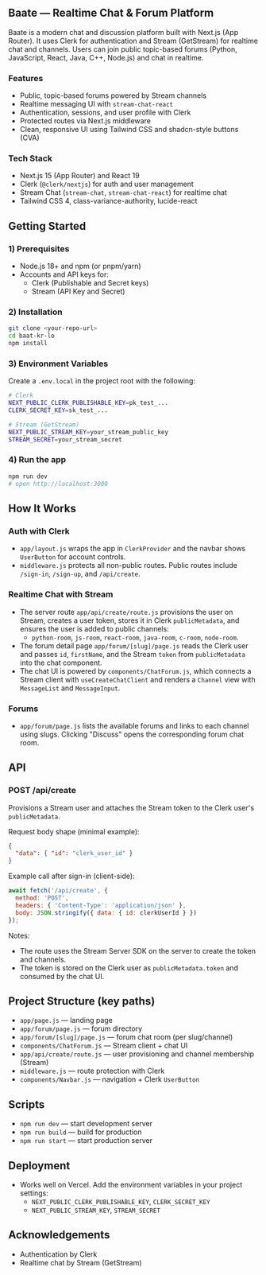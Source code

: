 ## Baate — Realtime Chat & Forum Platform

Baate is a modern chat and discussion platform built with Next.js (App Router). It uses Clerk for authentication and Stream (GetStream) for realtime chat and channels. Users can join public topic-based forums (Python, JavaScript, React, Java, C++, Node.js) and chat in realtime.



### Features
- Public, topic-based forums powered by Stream channels
- Realtime messaging UI with `stream-chat-react`
- Authentication, sessions, and user profile with Clerk
- Protected routes via Next.js middleware
- Clean, responsive UI using Tailwind CSS and shadcn-style buttons (CVA)

### Tech Stack
- Next.js 15 (App Router) and React 19
- Clerk (`@clerk/nextjs`) for auth and user management
- Stream Chat (`stream-chat`, `stream-chat-react`) for realtime chat
- Tailwind CSS 4, class-variance-authority, lucide-react

## Getting Started

### 1) Prerequisites
- Node.js 18+ and npm (or pnpm/yarn)
- Accounts and API keys for:
  - Clerk (Publishable and Secret keys)
  - Stream (API Key and Secret)

### 2) Installation
```bash
git clone <your-repo-url>
cd baat-kr-lo
npm install
```

### 3) Environment Variables
Create a `.env.local` in the project root with the following:

```bash
# Clerk
NEXT_PUBLIC_CLERK_PUBLISHABLE_KEY=pk_test_...
CLERK_SECRET_KEY=sk_test_...

# Stream (GetStream)
NEXT_PUBLIC_STREAM_KEY=your_stream_public_key
STREAM_SECRET=your_stream_secret
```

### 4) Run the app
```bash
npm run dev
# open http://localhost:3000
```

## How It Works

### Auth with Clerk
- `app/layout.js` wraps the app in `ClerkProvider` and the navbar shows `UserButton` for account controls.
- `middleware.js` protects all non-public routes. Public routes include `/sign-in`, `/sign-up`, and `/api/create`.

### Realtime Chat with Stream
- The server route `app/api/create/route.js` provisions the user on Stream, creates a user token, stores it in Clerk `publicMetadata`, and ensures the user is added to public channels:
  - `python-room`, `js-room`, `react-room`, `java-room`, `c-room`, `node-room`.
- The forum detail page `app/forum/[slug]/page.js` reads the Clerk user and passes `id`, `firstName`, and the Stream `token` from `publicMetadata` into the chat component.
- The chat UI is powered by `components/ChatForum.js`, which connects a Stream client with `useCreateChatClient` and renders a `Channel` view with `MessageList` and `MessageInput`.

### Forums
- `app/forum/page.js` lists the available forums and links to each channel using slugs. Clicking "Discuss" opens the corresponding forum chat room.

## API

### POST /api/create
Provisions a Stream user and attaches the Stream token to the Clerk user's `publicMetadata`.

Request body shape (minimal example):
```json
{
  "data": { "id": "clerk_user_id" }
}
```

Example call after sign-in (client-side):
```js
await fetch('/api/create', {
  method: 'POST',
  headers: { 'Content-Type': 'application/json' },
  body: JSON.stringify({ data: { id: clerkUserId } })
});
```

Notes:
- The route uses the Stream Server SDK on the server to create the token and channels.
- The token is stored on the Clerk user as `publicMetadata.token` and consumed by the chat UI.

## Project Structure (key paths)
- `app/page.js` — landing page
- `app/forum/page.js` — forum directory
- `app/forum/[slug]/page.js` — forum chat room (per slug/channel)
- `components/ChatForum.js` — Stream client + chat UI
- `app/api/create/route.js` — user provisioning and channel membership (Stream)
- `middleware.js` — route protection with Clerk
- `components/Navbar.js` — navigation + Clerk `UserButton`

## Scripts
- `npm run dev` — start development server
- `npm run build` — build for production
- `npm run start` — start production server

## Deployment
- Works well on Vercel. Add the environment variables in your project settings:
  - `NEXT_PUBLIC_CLERK_PUBLISHABLE_KEY`, `CLERK_SECRET_KEY`
  - `NEXT_PUBLIC_STREAM_KEY`, `STREAM_SECRET`

## Acknowledgements
- Authentication by Clerk
- Realtime chat by Stream (GetStream)

